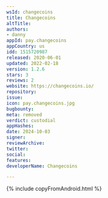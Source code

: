 ```yaml
---
wsId: changecoins
title: Changecoins
altTitle: 
authors:
- danny
appId: pay.changecoins
appCountry: us
idd: 1515720987
released: 2020-06-01
updated: 2022-02-18
version: 1.2.6
stars: 3
reviews: 2
website: https://changecoins.io/
repository: 
issue: 
icon: pay.changecoins.jpg
bugbounty: 
meta: removed
verdict: custodial
appHashes: 
date: 2024-10-03
signer: 
reviewArchive: 
twitter: 
social: 
features: 
developerName: Changecoins

---
```


{% include copyFromAndroid.html %}
